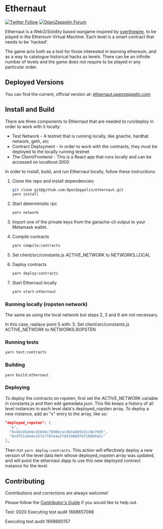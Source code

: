 # Ethernaut

[![Twitter Follow](https://img.shields.io/twitter/follow/OpenZeppelin?style=plastic&logo=twitter)](https://twitter.com/OpenZeppelin)
[![OpenZeppelin Forum](https://img.shields.io/badge/Ethernaut%20Forum%20-discuss-blue?style=plastic&logo=discourse)](https://forum.openzeppelin.com/tag/ethernaut)

Ethernaut is a Web3/Solidity based wargame inspired by [overthewire](https://overthewire.org), to be played in the Ethereum Virtual Machine. Each level is a smart contract that needs to be 'hacked'.

The game acts both as a tool for those interested in learning ethereum, and as a way to catalogue historical hacks as levels. There can be an infinite number of levels and the game does not require to be played in any particular order.

## Deployed Versions

You can find the current, official version at: [ethernaut.openzeppelin.com](https://ethernaut.openzeppelin.com)

## Install and Build

There are three components to Ethernaut that are needed to run/deploy in order to work with it locally:

- Test Network - A testnet that is running locally, like gnache, hardhat network, geth, etc
- Contract Deployment - In order to work with the contracts, they must be deployed to the locally running testnet
- The Client/Frontend - This is a React app that runs locally and can be accessed on localhost:3000

In order to install, build, and run Ethernaut locally, follow these instructions:

1. Clone the repo and install dependencies:

    ```bash
    git clone git@github.com:OpenZeppelin/ethernaut.git
    yarn install
    ```

2. Start deterministic rpc

    ```bash
    yarn network
    ```

3. Import one of the private keys from the ganache-cli output to your Metamask wallet.
4. Compile contracts

    ```bash
    yarn compile:contracts
    ```

5. Set client/src/constants.js ACTIVE_NETWORK to NETWORKS.LOCAL
6. Deploy contracts

    ```bash
    yarn deploy:contracts
    ```

7. Start Ethernaut locally

    ```bash
    yarn start:ethernaut
    ```

### Running locally (ropsten network)

The same as using the local network but steps 2, 3 and 6 are not necessary.

In this case, replace point 5 with:
5. Set client/src/constants.js ACTIVE_NETWORK to NETWORKS.ROPSTEN

### Running tests

```bash
yarn test:contracts
```

### Building

```bash
yarn build:ethernaut
```

### Deploying

To deploy the contracts on ropsten, first set the ACTIVE_NETWORK variable in constants.js and then edit gamedata.json. This file keeps a history of all level instances in each level data's deployed_ropsten array. To deploy a new instance, add an "x" entry to the array, like so:

```json
"deployed_ropsten": [
  "x",
  "0x4b1d5eb6cd2849c7890bcacd63a6855d1c0e79d5",
  "0xdf51a9e8ce57e7787e4a27dd19880fd7106b9a5c"
],
```

Then run `yarn deploy:contracts`. This action will effectively deploy a new version of the level data item whose deployed_ropsten array was updated, and will point the ethernaut dapp to use this new deployed contract instance for the level.

## Contributing

Contributions and corrections are always welcome!

Please follow the [Contributor's Guide](./CONTRIBUTING.md) if you would like to help out.

Test: 0020
Executing test audit 1668657098

Executing test audit 1668660157
